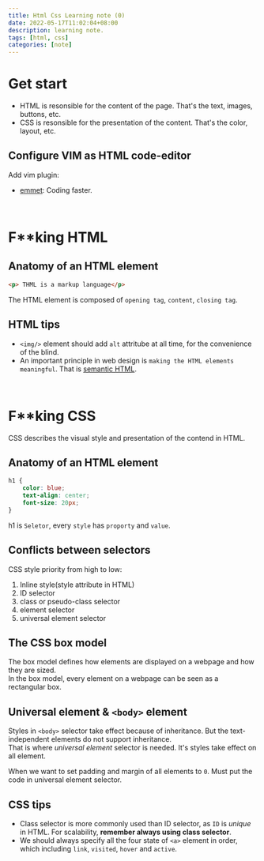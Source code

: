 ```yaml
---
title: Html Css Learning note (0)
date: 2022-05-17T11:02:04+08:00
description: learning note.
tags: [html, css]
categories: [note]
---
```

# Get start
* HTML is resonsible for the content of the page. That's the text, images, buttons, etc.
* CSS is resonsible for the presentation of the content. That's the color, layout, etc.

## Configure VIM as HTML code-editor
Add vim plugin:
* [emmet](https://emmet.io/): Coding faster.

&nbsp;
# F\*\*king HTML
## Anatomy of an HTML element

```html
<p> THML is a markup language</p>
```
The HTML element is composed of `opening tag`, `content`, `closing tag`.


## HTML tips

* `<img/>` element should add `alt` attritube at all time, for the convenience of the blind.
* An important principle in web design is `making the HTML elements meaningful`. That is [semantic HTML](https://www.thoughtco.com/why-use-semantic-html-3468271).

&nbsp;
# F\*\*king CSS
CSS describes the visual style and presentation of the contend in HTML.

## Anatomy of an HTML element

```css
h1 {
    color: blue;
    text-align: center;
    font-size: 20px;
}
```
h1 is `Seletor`, every `style` has `proporty` and `value`.

## Conflicts between selectors
CSS style priority from high to low: 
1. Inline style(style attribute in HTML)
2. ID selector
3. class or pseudo-class selector
4. element selector
5. universal element selector

## The CSS box model
The box model defines how elements are displayed on a webpage and how they are sized.  
In the box model, every element on a webpage can be seen as a rectangular box.

## Universal element & `<body>` element
Styles in `<body>` selector take effect because of inheritance. But the text-independent elements do not support inheritance.  
That is where *universal element* selector is needed. It's styles take effect on all element. 

When we want to set  padding and margin of all elements to `0`. Must put the code in universal element selector.

## CSS tips
* Class selector is more commonly used than ID selector, as `ID` is *unique* in HTML. For scalability, **remember always using class selector**.
* We should always specify all the four state of `<a>` element in order, which including `link`, `visited`, `hover` and `active`.
